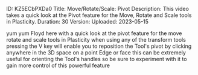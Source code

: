 ID: KZ5ECbPXDa0
Title: Move/Rotate/Scale: Pivot
Description: This video takes a quick look at the Pivot feature for the Move, Rotate and Scale tools in Plasticity.
Duration: 30
Version: 
Uploaded: 2023-05-15

yum yum Floyd here with a quick look at
the pivot feature for the move rotate
and scale tools in Plasticity when
using any of the transform tools
pressing the V key will enable you to
reposition the Tool's pivot by clicking
anywhere in the 3D space on a point Edge
or face
this can be extremely useful for
orienting the Tool's handles so be sure
to experiment with it to gain more
control of this powerful feature